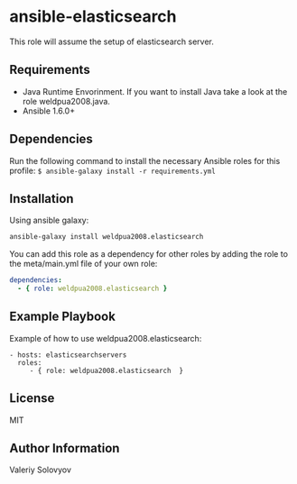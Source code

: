 # ansible-elasticsearch
This role will assume the setup of elasticsearch server.


Requirements
------------

- Java Runtime Envorinment. If you want to install Java take a look at the role weldpua2008.java.
- Ansible 1.6.0+

Dependencies
------------

Run the following command to install the necessary Ansible roles for this profile: `$ ansible-galaxy install -r requirements.yml`

## Installation

Using ansible galaxy:

```bash
ansible-galaxy install weldpua2008.elasticsearch
```
You can add this role as a dependency for other roles by adding the role to the meta/main.yml file of your own role:

```yaml
dependencies:
  - { role: weldpua2008.elasticsearch }
```

Example Playbook
----------------

Example of how to use weldpua2008.elasticsearch:

    - hosts: elasticsearchservers
      roles:
         - { role: weldpua2008.elasticsearch  }

License
-------

MIT

Author Information
------------------
Valeriy Solovyov